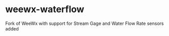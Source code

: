 weewx-waterflow
===============

Fork of WeeWx with support for Stream Gage and Water Flow Rate sensors added


